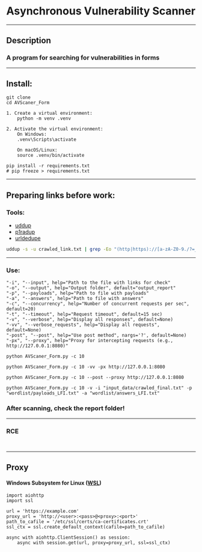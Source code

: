 
# Asynchronous Vulnerability Scanner

---

## Description
### A program for searching for vulnerabilities in forms

---

## Install:
```pycon
git clone 
cd AVScaner_Form
```
```pycon
1. Create a virtual environment:
    python -m venv .venv

2. Activate the virtual environment:
    On Windows:
    .venv\Scripts\activate
    
    On macOS/Linux:
    source .venv/bin/activate

pip install -r requirements.txt
# pip freeze > requirements.txt
```

---

## Preparing links before work:
### Tools:
- [uddup](https://github.com/rotemreiss/uddup)
- [p1radup](https://github.com/iambouali/p1radup)
- [urldedupe](https://github.com/ameenmaali/urldedupe)

```bash
uddup -s -u crawled_link.txt | grep -Eo "(http|https)://[a-zA-Z0-9./?=_%:-]*" | sort -u | urldedupe -s > crawled_final.txt
```

---

### Use:
```text
"-i", "--input", help="Path to the file with links for check"
"-o", "--output", help="Output folder", default="output_report"
"-p", "--payloads", help="Path to file with payloads"
"-a", "--answers", help="Path to file with answers"
"-c", "--concurrency", help="Number of concurrent requests per sec", default=20)
"-t", "--timeout", help="Request timeout", default=15 sec)
"-v", "--verbose", help="Display all responses", default=None)
"-vv", "--verbose_requests", help="Display all requests", default=None)
"-post", "--post", help="Use post method", nargs='?', default=None)
"-px", "--proxy", help="Proxy for intercepting requests (e.g., http://127.0.0.1:8080)"
```
```pycon
python AVScaner_Form.py -c 10 

python AVScaner_Form.py -c 10 -vv -px http://127.0.0.1:8080

python AVScaner_Form.py -c 10 --post --proxy http://127.0.0.1:8080

python AVScaner_Form.py -c 10 -v -i "input_data/crawled_final.txt" -p "wordlist/payloads_LFI.txt" -a "wordlist/answers_LFI.txt"
```

### After scanning, check the **report** folder!

---

### RCE

```bash

```


```bash

```

---

## Proxy
####  Windows Subsystem for Linux ([WSL](https://stackoverflow.com/questions/51887784/using-aiohttp-with-proxy/78727608#78727608))

```text
import aiohttp
import ssl

url = 'https://example.com'
proxy_url = 'http://<user>:<pass>@<proxy>:<port>'
path_to_cafile = '/etc/ssl/certs/ca-certificates.crt'
ssl_ctx = ssl.create_default_context(cafile=path_to_cafile)

async with aiohttp.ClientSession() as session:
    async with session.get(url, proxy=proxy_url, ssl=ssl_ctx) 
```
